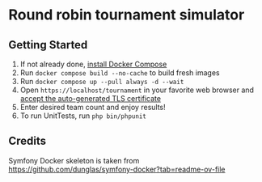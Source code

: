 # Round robin tournament simulator


## Getting Started

1. If not already done, [install Docker Compose](https://docs.docker.com/compose/install/)
2. Run `docker compose build --no-cache` to build fresh images
3. Run `docker compose up --pull always -d --wait`
4. Open `https://localhost/tournament` in your favorite web browser and [accept the auto-generated TLS certificate](https://stackoverflow.com/a/15076602/1352334)
5. Enter desired team count and enjoy results!
6. To run UnitTests, run `php bin/phpunit`



## Credits

Symfony Docker skeleton is taken from https://github.com/dunglas/symfony-docker?tab=readme-ov-file
